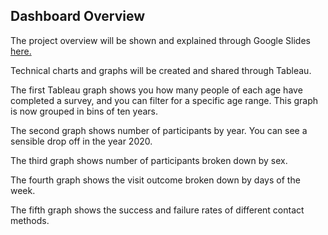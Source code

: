 ## Dashboard Overview
The project overview will be shown and explained through Google Slides [here.](https://docs.google.com/presentation/d/1137s3_O7ktF4cMPk-cHCNadZev04o0CW/edit#slide=id.p101)

Technical charts and graphs will be created and shared through Tableau. 

The first Tableau graph shows you how many people of each age have completed a survey, and you can filter for a specific age range. This graph is now grouped in bins of ten years.

The second graph shows number of participants by year. You can see a sensible drop off in the year 2020.

The third graph shows number of participants broken down by sex.

The fourth graph shows the visit outcome broken down by days of the week.

The fifth graph shows the success and failure rates of different contact methods. 